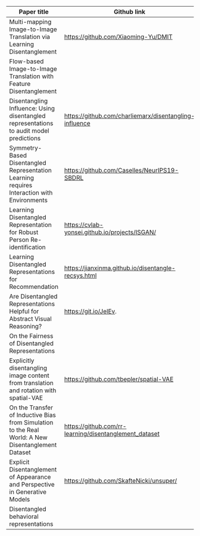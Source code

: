 | Paper title                                                                                        | Github link                                            | Notes and Misc                                                            |
| -------------------------------------------------------------------------------------------------- | ------------------------------------------------------ | ------------------------------------------------------------------------- |
| Multi-mapping Image-to-Image Translation via Learning Disentanglement                              | https://github.com/Xiaoming-Yu/DMIT                    |                                                                           |
| Flow-based Image-to-Image Translation with Feature Disentanglement                                 |                                                        |                                                                           |
| Disentangling Influence: Using disentangled representations to audit model predictions             | https://github.com/charliemarx/disentangling-influence |                                                                           |
| Symmetry-Based Disentangled Representation Learning requires Interaction with Environments         | https://github.com/Caselles/NeurIPS19-SBDRL            | https://colab.research.google.com/drive/1KVlSV24c687N_4TLJWwGTkjt3sh9ufWW |
| Learning Disentangled Representation for Robust Person Re-identification                           | https://cvlab-yonsei.github.io/projects/ISGAN/         |                                                                           |
| Learning Disentangled Representations for Recommendation                                           | https://jianxinma.github.io/disentangle-recsys.html    |                                                                           |
| Are Disentangled Representations Helpful for Abstract Visual Reasoning?                            | https://git.io/JelEv.                                  |                                                                           |
| On the Fairness of Disentangled Representations                                                    |                                                        |                                                                           |
| Explicitly disentangling image content from translation and rotation with spatial-VAE              | https://github.com/tbepler/spatial-VAE                 |                                                                           |
| On the Transfer of Inductive Bias from Simulation to the Real World: A New Disentanglement Dataset | https://github.com/rr-learning/disentanglement_dataset |                                                                           |
| Explicit Disentanglement of Appearance and Perspective in Generative Models                        | https://github.com/SkafteNicki/unsuper/                |                                                                           |
| Disentangled behavioral representations                                                            |                                                        |                                                                           |

